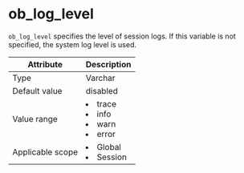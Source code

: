 # ob_log_level

`ob_log_level` specifies the level of session logs. If this variable is not specified, the system log level is used.

| **Attribute** | **Description** |
|--------|---------------------------------------------------------------------------------------------------------------------------------------------------------------------------------------------|
| Type | Varchar |
| Default value | disabled |
| Value range | <li> trace   <li> info   <li> warn   <li> error |
| Applicable scope | <li> Global   <li> Session |
